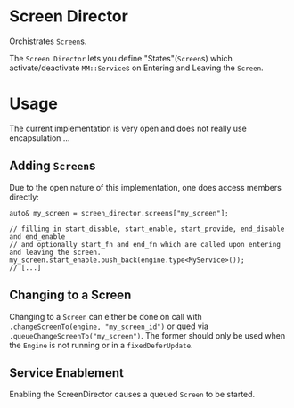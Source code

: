 # Screen Director

Orchistrates `Screen`s.

The `Screen Director` lets you define "States"(`Screen`s) which activate/deactivate `MM::Service`s on Entering and Leaving the `Screen`.

# Usage

The current implementation is very open and does not really use encapsulation ...

## Adding `Screen`s

Due to the open nature of this implementation, one does access members directly:
```
auto& my_screen = screen_director.screens["my_screen"];

// filling in start_disable, start_enable, start_provide, end_disable and end_enable
// and optionally start_fn and end_fn which are called upon entering and leaving the screen.
my_screen.start_enable.push_back(engine.type<MyService>());
// [...]
```

## Changing to a Screen

Changing to a `Screen` can either be done on call with `.changeScreenTo(engine, "my_screen_id")` or qued via `.queueChangeScreenTo("my_screen")`. The former should only be used when the `Engine` is not running or in a `fixedDeferUpdate`.

## Service Enablement

Enabling the ScreenDirector causes a queued `Screen` to be started.


